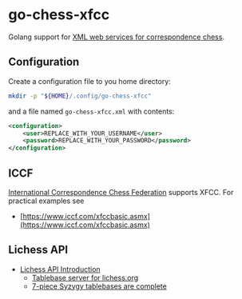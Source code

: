 # go-chess-xfcc

Golang support for [XML web services for correspondence chess](https://www.bennedik.de/xfcc/).

## Configuration

Create a configuration file to you home directory:

```bash
mkdir -p "${HOME}/.config/go-chess-xfcc"
```

and a file named `go-chess-xfcc.xml` with contents:

```xml
<configuration>
	<user>REPLACE_WITH_YOUR_USERNAME</user>
	<password>REPLACE_WITH_YOUR_PASSWORD</password>
</configuration>
```

## ICCF

[International Correspondence Chess Federation](https://www.iccf.com/) supports XFCC. For practical examples see

- [https://www.iccf.com/xfccbasic.asmx](https://www.iccf.com/xfccbasic.asmx)

## Lichess API

- [Lichess API Introduction](https://lichess.org/api#section/Introduction)
  - [Tablebase server for lichess.org](https://github.com/niklasf/lila-tablebase)
  - [7-piece Syzygy tablebases are complete](https://lichess.org/blog/W3WeMyQAACQAdfAL/7-piece-syzygy-tablebases-are-complete)
